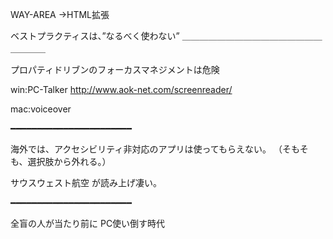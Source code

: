 
WAY-AREA
→HTML拡張

ベストプラクティスは、”なるべく使わない”
＿＿＿＿＿＿＿＿＿＿＿＿＿＿＿＿＿＿＿＿

プロパティドリブンのフォーカスマネジメントは危険



win:PC-Talker
http://www.aok-net.com/screenreader/

mac:voiceover

━━━━━━━━━━━━━━━━━━━━━━━

海外では、アクセシビリティ非対応のアプリは使ってもらえない。
（そもそも、選択肢から外れる。）


サウスウェスト航空
が読み上げ凄い。

━━━━━━━━━━━━━━━━━━━━━━━

全盲の人が当たり前に PC使い倒す時代




